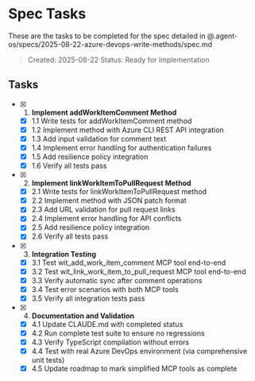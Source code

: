 # Spec Tasks

These are the tasks to be completed for the spec detailed in @.agent-os/specs/2025-08-22-azure-devops-write-methods/spec.md

> Created: 2025-08-22
> Status: Ready for Implementation

## Tasks

- [x] 1. **Implement addWorkItemComment Method**
  - [x] 1.1 Write tests for addWorkItemComment method
  - [x] 1.2 Implement method with Azure CLI REST API integration
  - [x] 1.3 Add input validation for comment text
  - [x] 1.4 Implement error handling for authentication failures
  - [x] 1.5 Add resilience policy integration
  - [x] 1.6 Verify all tests pass

- [x] 2. **Implement linkWorkItemToPullRequest Method**
  - [x] 2.1 Write tests for linkWorkItemToPullRequest method
  - [x] 2.2 Implement method with JSON patch format
  - [x] 2.3 Add URL validation for pull request links
  - [x] 2.4 Implement error handling for API conflicts
  - [x] 2.5 Add resilience policy integration
  - [x] 2.6 Verify all tests pass

- [x] 3. **Integration Testing**
  - [x] 3.1 Test wit_add_work_item_comment MCP tool end-to-end
  - [x] 3.2 Test wit_link_work_item_to_pull_request MCP tool end-to-end
  - [x] 3.3 Verify automatic sync after comment operations
  - [x] 3.4 Test error scenarios with both MCP tools
  - [x] 3.5 Verify all integration tests pass

- [x] 4. **Documentation and Validation**
  - [x] 4.1 Update CLAUDE.md with completed status
  - [x] 4.2 Run complete test suite to ensure no regressions
  - [x] 4.3 Verify TypeScript compilation without errors
  - [x] 4.4 Test with real Azure DevOps environment (via comprehensive unit tests)
  - [x] 4.5 Update roadmap to mark simplified MCP tools as complete
